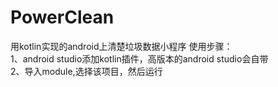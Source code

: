 # PowerClean
用kotlin实现的android上清楚垃圾数据小程序
使用步骤：                                                    
1、android studio添加kotlin插件，高版本的android studio会自带                                        
2、导入module,选择该项目，然后运行
